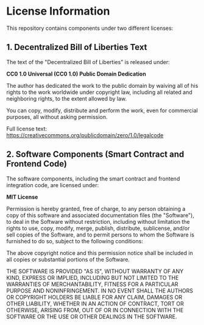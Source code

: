 # License Information

This repository contains components under two different licenses:

## 1. Decentralized Bill of Liberties Text

The text of the "Decentralized Bill of Liberties" is released under:

**CC0 1.0 Universal (CC0 1.0) Public Domain Dedication**

The author has dedicated the work to the public domain by waiving all of his rights to the work worldwide under copyright law, including all related and neighboring rights, to the extent allowed by law.

You can copy, modify, distribute and perform the work, even for commercial purposes, all without asking permission.

Full license text: https://creativecommons.org/publicdomain/zero/1.0/legalcode

## 2. Software Components (Smart Contract and Frontend Code)

The software components, including the smart contract and frontend integration code, are licensed under:

**MIT License**

Permission is hereby granted, free of charge, to any person obtaining a copy
of this software and associated documentation files (the "Software"), to deal
in the Software without restriction, including without limitation the rights
to use, copy, modify, merge, publish, distribute, sublicense, and/or sell
copies of the Software, and to permit persons to whom the Software is
furnished to do so, subject to the following conditions:

The above copyright notice and this permission notice shall be included in all
copies or substantial portions of the Software.

THE SOFTWARE IS PROVIDED "AS IS", WITHOUT WARRANTY OF ANY KIND, EXPRESS OR
IMPLIED, INCLUDING BUT NOT LIMITED TO THE WARRANTIES OF MERCHANTABILITY,
FITNESS FOR A PARTICULAR PURPOSE AND NONINFRINGEMENT. IN NO EVENT SHALL THE
AUTHORS OR COPYRIGHT HOLDERS BE LIABLE FOR ANY CLAIM, DAMAGES OR OTHER
LIABILITY, WHETHER IN AN ACTION OF CONTRACT, TORT OR OTHERWISE, ARISING FROM,
OUT OF OR IN CONNECTION WITH THE SOFTWARE OR THE USE OR OTHER DEALINGS IN THE
SOFTWARE.
